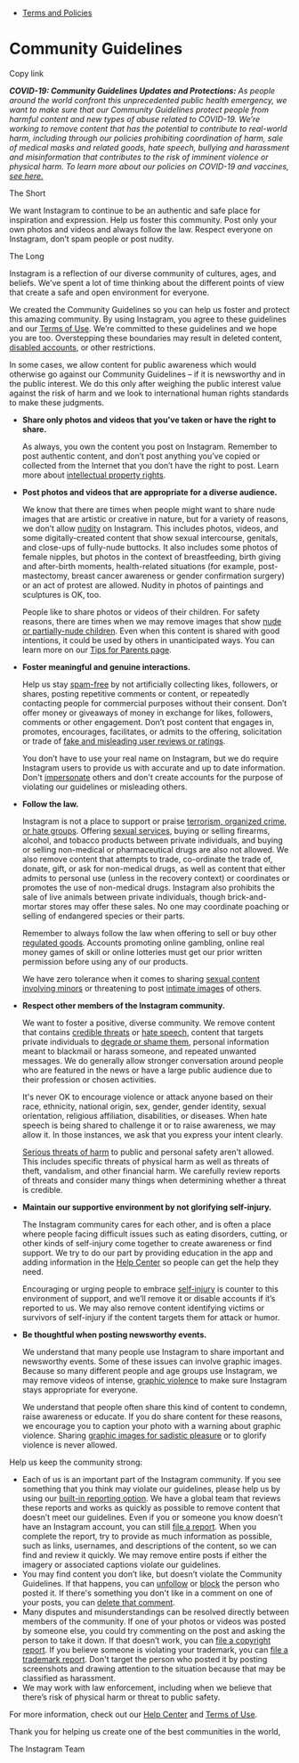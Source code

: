 *   [Terms and Policies](https://help.instagram.com/1417489251945243/?helpref=breadcrumb)

Community Guidelines
====================

Copy link

_**COVID-19: Community Guidelines Updates and Protections:** As people around the world confront this unprecedented public health emergency, we want to make sure that our Community Guidelines protect people from harmful content and new types of abuse related to COVID-19. We’re working to remove content that has the potential to contribute to real-world harm, including through our policies prohibiting coordination of harm, sale of medical masks and related goods, hate speech, bullying and harassment and misinformation that contributes to the risk of imminent violence or physical harm. To learn more about our policies on COVID-19 and vaccines, [see here.](https://help.instagram.com/697825587576762?helpref=faq_content)_

The Short

We want Instagram to continue to be an authentic and safe place for inspiration and expression. Help us foster this community. Post only your own photos and videos and always follow the law. Respect everyone on Instagram, don’t spam people or post nudity.

The Long

Instagram is a reflection of our diverse community of cultures, ages, and beliefs. We’ve spent a lot of time thinking about the different points of view that create a safe and open environment for everyone.

We created the Community Guidelines so you can help us foster and protect this amazing community. By using Instagram, you agree to these guidelines and our [Terms of Use](https://www.instagram.com/legal/terms). We’re committed to these guidelines and we hope you are too. Overstepping these boundaries may result in deleted content, [disabled accounts](https://help.instagram.com/366993040048856?helpref=faq_content), or other restrictions.

In some cases, we allow content for public awareness which would otherwise go against our Community Guidelines – if it is newsworthy and in the public interest. We do this only after weighing the public interest value against the risk of harm and we look to international human rights standards to make these judgments.

*   **Share only photos and videos that you’ve taken or have the right to share.**
    
    As always, you own the content you post on Instagram. Remember to post authentic content, and don’t post anything you’ve copied or collected from the Internet that you don’t have the right to post. Learn more about [intellectual property rights](https://help.instagram.com/126382350847838?helpref=faq_content).
    
*   **Post photos and videos that are appropriate for a diverse audience.**
    
    We know that there are times when people might want to share nude images that are artistic or creative in nature, but for a variety of reasons, we don’t allow [nudity](https://l.instagram.com/?u=https%3A%2F%2Fwww.facebook.com%2Fcommunitystandards%2Fadult_nudity_sexual_activity&e=AT1hV3nrVf5I5Uxde1KZA14fq1thniuw_LmQBf0BR20kiO14k-qkadeY-POEeNarO8D1lFodRS7ow3Jt54wIVr7zMAsMY6Op7mc1052R9iwBnWi9NYzA5WhnrysHABiZ4Zn2qYja-_kHX-NT5UEg92Oe21bhKlSerKOCIA) on Instagram. This includes photos, videos, and some digitally-created content that show sexual intercourse, genitals, and close-ups of fully-nude buttocks. It also includes some photos of female nipples, but photos in the context of breastfeeding, birth giving and after-birth moments, health-related situations (for example, post-mastectomy, breast cancer awareness or gender confirmation surgery) or an act of protest are allowed. Nudity in photos of paintings and sculptures is OK, too.
    
    People like to share photos or videos of their children. For safety reasons, there are times when we may remove images that show [nude or partially-nude children](https://l.instagram.com/?u=https%3A%2F%2Fwww.facebook.com%2Fcommunitystandards%2Fchild_nudity_sexual_exploitation&e=AT1hV3nrVf5I5Uxde1KZA14fq1thniuw_LmQBf0BR20kiO14k-qkadeY-POEeNarO8D1lFodRS7ow3Jt54wIVr7zMAsMY6Op7mc1052R9iwBnWi9NYzA5WhnrysHABiZ4Zn2qYja-_kHX-NT5UEg92Oe21bhKlSerKOCIA). Even when this content is shared with good intentions, it could be used by others in unanticipated ways. You can learn more on our [Tips for Parents page](https://help.instagram.com/154475974694511/?helpref=faq_content).
    
*   **Foster meaningful and genuine interactions.**
    
    Help us stay [spam-free](https://l.instagram.com/?u=https%3A%2F%2Fwww.facebook.com%2Fcommunitystandards%2Fspam&e=AT1hV3nrVf5I5Uxde1KZA14fq1thniuw_LmQBf0BR20kiO14k-qkadeY-POEeNarO8D1lFodRS7ow3Jt54wIVr7zMAsMY6Op7mc1052R9iwBnWi9NYzA5WhnrysHABiZ4Zn2qYja-_kHX-NT5UEg92Oe21bhKlSerKOCIA) by not artificially collecting likes, followers, or shares, posting repetitive comments or content, or repeatedly contacting people for commercial purposes without their consent. Don’t offer money or giveaways of money in exchange for likes, followers, comments or other engagement. Don’t post content that engages in, promotes, encourages, facilitates, or admits to the offering, solicitation or trade of [fake and misleading user reviews or ratings](https://l.instagram.com/?u=https%3A%2F%2Fwww.facebook.com%2Fcommunitystandards%2Ffraud_deception&e=AT1hV3nrVf5I5Uxde1KZA14fq1thniuw_LmQBf0BR20kiO14k-qkadeY-POEeNarO8D1lFodRS7ow3Jt54wIVr7zMAsMY6Op7mc1052R9iwBnWi9NYzA5WhnrysHABiZ4Zn2qYja-_kHX-NT5UEg92Oe21bhKlSerKOCIA).
    
    You don’t have to use your real name on Instagram, but we do require Instagram users to provide us with accurate and up to date information. Don't [impersonate](https://l.instagram.com/?u=https%3A%2F%2Fwww.facebook.com%2Fcommunitystandards%2Fmisrepresentation&e=AT1hV3nrVf5I5Uxde1KZA14fq1thniuw_LmQBf0BR20kiO14k-qkadeY-POEeNarO8D1lFodRS7ow3Jt54wIVr7zMAsMY6Op7mc1052R9iwBnWi9NYzA5WhnrysHABiZ4Zn2qYja-_kHX-NT5UEg92Oe21bhKlSerKOCIA) others and don't create accounts for the purpose of violating our guidelines or misleading others.
    
*   **Follow the law.**
    
    Instagram is not a place to support or praise [terrorism, organized crime, or hate groups](https://l.instagram.com/?u=https%3A%2F%2Fwww.facebook.com%2Fcommunitystandards%2Fdangerous_individuals_organizations&e=AT1hV3nrVf5I5Uxde1KZA14fq1thniuw_LmQBf0BR20kiO14k-qkadeY-POEeNarO8D1lFodRS7ow3Jt54wIVr7zMAsMY6Op7mc1052R9iwBnWi9NYzA5WhnrysHABiZ4Zn2qYja-_kHX-NT5UEg92Oe21bhKlSerKOCIA). Offering [sexual services](https://l.instagram.com/?u=https%3A%2F%2Fwww.facebook.com%2Fcommunitystandards%2Fsexual_solicitation&e=AT1hV3nrVf5I5Uxde1KZA14fq1thniuw_LmQBf0BR20kiO14k-qkadeY-POEeNarO8D1lFodRS7ow3Jt54wIVr7zMAsMY6Op7mc1052R9iwBnWi9NYzA5WhnrysHABiZ4Zn2qYja-_kHX-NT5UEg92Oe21bhKlSerKOCIA), buying or selling firearms, alcohol, and tobacco products between private individuals, and buying or selling non-medical or pharmaceutical drugs are also not allowed. We also remove content that attempts to trade, co-ordinate the trade of, donate, gift, or ask for non-medical drugs, as well as content that either admits to personal use (unless in the recovery context) or coordinates or promotes the use of non-medical drugs. Instagram also prohibits the sale of live animals between private individuals, though brick-and-mortar stores may offer these sales. No one may coordinate poaching or selling of endangered species or their parts.
    
    Remember to always follow the law when offering to sell or buy other [regulated goods](https://l.instagram.com/?u=https%3A%2F%2Fwww.facebook.com%2Fcommunitystandards%2Fregulated_goods&e=AT1hV3nrVf5I5Uxde1KZA14fq1thniuw_LmQBf0BR20kiO14k-qkadeY-POEeNarO8D1lFodRS7ow3Jt54wIVr7zMAsMY6Op7mc1052R9iwBnWi9NYzA5WhnrysHABiZ4Zn2qYja-_kHX-NT5UEg92Oe21bhKlSerKOCIA). Accounts promoting online gambling, online real money games of skill or online lotteries must get our prior written permission before using any of our products.
    
    We have zero tolerance when it comes to sharing [sexual content involving minors](https://l.instagram.com/?u=https%3A%2F%2Fwww.facebook.com%2Fcommunitystandards%2Fchild_nudity_sexual_exploitation&e=AT1hV3nrVf5I5Uxde1KZA14fq1thniuw_LmQBf0BR20kiO14k-qkadeY-POEeNarO8D1lFodRS7ow3Jt54wIVr7zMAsMY6Op7mc1052R9iwBnWi9NYzA5WhnrysHABiZ4Zn2qYja-_kHX-NT5UEg92Oe21bhKlSerKOCIA) or threatening to post [intimate images](https://l.instagram.com/?u=https%3A%2F%2Fwww.facebook.com%2Fcommunitystandards%2Fsexual_exploitation_adults&e=AT1hV3nrVf5I5Uxde1KZA14fq1thniuw_LmQBf0BR20kiO14k-qkadeY-POEeNarO8D1lFodRS7ow3Jt54wIVr7zMAsMY6Op7mc1052R9iwBnWi9NYzA5WhnrysHABiZ4Zn2qYja-_kHX-NT5UEg92Oe21bhKlSerKOCIA) of others.
    
*   **Respect other members of the Instagram community.**
    
    We want to foster a positive, diverse community. We remove content that contains [credible threats](https://l.instagram.com/?u=https%3A%2F%2Fwww.facebook.com%2Fcommunitystandards%2Fcredible_violence&e=AT1hV3nrVf5I5Uxde1KZA14fq1thniuw_LmQBf0BR20kiO14k-qkadeY-POEeNarO8D1lFodRS7ow3Jt54wIVr7zMAsMY6Op7mc1052R9iwBnWi9NYzA5WhnrysHABiZ4Zn2qYja-_kHX-NT5UEg92Oe21bhKlSerKOCIA) or [hate speech](https://l.instagram.com/?u=https%3A%2F%2Fwww.facebook.com%2Fcommunitystandards%2Fhate_speech&e=AT1hV3nrVf5I5Uxde1KZA14fq1thniuw_LmQBf0BR20kiO14k-qkadeY-POEeNarO8D1lFodRS7ow3Jt54wIVr7zMAsMY6Op7mc1052R9iwBnWi9NYzA5WhnrysHABiZ4Zn2qYja-_kHX-NT5UEg92Oe21bhKlSerKOCIA), content that targets private individuals to [degrade or shame them](https://l.instagram.com/?u=https%3A%2F%2Fwww.facebook.com%2Fcommunitystandards%2Fbullying&e=AT1hV3nrVf5I5Uxde1KZA14fq1thniuw_LmQBf0BR20kiO14k-qkadeY-POEeNarO8D1lFodRS7ow3Jt54wIVr7zMAsMY6Op7mc1052R9iwBnWi9NYzA5WhnrysHABiZ4Zn2qYja-_kHX-NT5UEg92Oe21bhKlSerKOCIA), personal information meant to blackmail or harass someone, and repeated unwanted messages. We do generally allow stronger conversation around people who are featured in the news or have a large public audience due to their profession or chosen activities.
    
    It's never OK to encourage violence or attack anyone based on their race, ethnicity, national origin, sex, gender, gender identity, sexual orientation, religious affiliation, disabilities, or diseases. When hate speech is being shared to challenge it or to raise awareness, we may allow it. In those instances, we ask that you express your intent clearly.
    
    [Serious threats of harm](https://l.instagram.com/?u=https%3A%2F%2Fwww.facebook.com%2Fcommunitystandards%2Fcredible_violence&e=AT1hV3nrVf5I5Uxde1KZA14fq1thniuw_LmQBf0BR20kiO14k-qkadeY-POEeNarO8D1lFodRS7ow3Jt54wIVr7zMAsMY6Op7mc1052R9iwBnWi9NYzA5WhnrysHABiZ4Zn2qYja-_kHX-NT5UEg92Oe21bhKlSerKOCIA) to public and personal safety aren't allowed. This includes specific threats of physical harm as well as threats of theft, vandalism, and other financial harm. We carefully review reports of threats and consider many things when determining whether a threat is credible.
    
*   **Maintain our supportive environment by not glorifying self-injury.**
    
    The Instagram community cares for each other, and is often a place where people facing difficult issues such as eating disorders, cutting, or other kinds of self-injury come together to create awareness or find support. We try to do our part by providing education in the app and adding information in the [Help Center](https://help.instagram.com/) so people can get the help they need.
    
    Encouraging or urging people to embrace [self-injury](https://l.instagram.com/?u=https%3A%2F%2Fwww.facebook.com%2Fcommunitystandards%2Fsuicide_self_injury_violence&e=AT1hV3nrVf5I5Uxde1KZA14fq1thniuw_LmQBf0BR20kiO14k-qkadeY-POEeNarO8D1lFodRS7ow3Jt54wIVr7zMAsMY6Op7mc1052R9iwBnWi9NYzA5WhnrysHABiZ4Zn2qYja-_kHX-NT5UEg92Oe21bhKlSerKOCIA) is counter to this environment of support, and we’ll remove it or disable accounts if it’s reported to us. We may also remove content identifying victims or survivors of self-injury if the content targets them for attack or humor.
    
*   **Be thoughtful when posting newsworthy events.**
    
    We understand that many people use Instagram to share important and newsworthy events. Some of these issues can involve graphic images. Because so many different people and age groups use Instagram, we may remove videos of intense, [graphic violence](https://l.instagram.com/?u=https%3A%2F%2Fwww.facebook.com%2Fcommunitystandards%2Fgraphic_violence&e=AT1hV3nrVf5I5Uxde1KZA14fq1thniuw_LmQBf0BR20kiO14k-qkadeY-POEeNarO8D1lFodRS7ow3Jt54wIVr7zMAsMY6Op7mc1052R9iwBnWi9NYzA5WhnrysHABiZ4Zn2qYja-_kHX-NT5UEg92Oe21bhKlSerKOCIA) to make sure Instagram stays appropriate for everyone.
    
    We understand that people often share this kind of content to condemn, raise awareness or educate. If you do share content for these reasons, we encourage you to caption your photo with a warning about graphic violence. Sharing [graphic images for sadistic pleasure](https://l.instagram.com/?u=https%3A%2F%2Fwww.facebook.com%2Fcommunitystandards%2Fcruel_insensitive&e=AT1hV3nrVf5I5Uxde1KZA14fq1thniuw_LmQBf0BR20kiO14k-qkadeY-POEeNarO8D1lFodRS7ow3Jt54wIVr7zMAsMY6Op7mc1052R9iwBnWi9NYzA5WhnrysHABiZ4Zn2qYja-_kHX-NT5UEg92Oe21bhKlSerKOCIA) or to glorify violence is never allowed.
    

Help us keep the community strong:

*   Each of us is an important part of the Instagram community. If you see something that you think may violate our guidelines, please help us by using our [built-in reporting option](https://help.instagram.com/165828726894770?helpref=faq_content). We have a global team that reviews these reports and works as quickly as possible to remove content that doesn’t meet our guidelines. Even if you or someone you know doesn’t have an Instagram account, you can still [file a report](https://help.instagram.com/contact/383679321740945). When you complete the report, try to provide as much information as possible, such as links, usernames, and descriptions of the content, so we can find and review it quickly. We may remove entire posts if either the imagery or associated captions violate our guidelines.
*   You may find content you don’t like, but doesn’t violate the Community Guidelines. If that happens, you can [unfollow](https://help.instagram.com/286340048138725?helpref=faq_content) or [block](https://help.instagram.com/426700567389543/?helpref=faq_content) the person who posted it. If there's something you don't like in a comment on one of your posts, you can [delete that comment](https://help.instagram.com/289098941190483?helpref=faq_content).
*   Many disputes and misunderstandings can be resolved directly between members of the community. If one of your photos or videos was posted by someone else, you could try commenting on the post and asking the person to take it down. If that doesn’t work, you can [file a copyright report](https://help.instagram.com/126382350847838?helpref=faq_content). If you believe someone is violating your trademark, you can [file a trademark report](https://help.instagram.com/222826637847963?helpref=faq_content). Don't target the person who posted it by posting screenshots and drawing attention to the situation because that may be classified as harassment.
*   We may work with law enforcement, including when we believe that there’s risk of physical harm or threat to public safety.

For more information, check out our [Help Center](https://help.instagram.com/) and [Terms of Use](https://l.instagram.com/?u=http%3A%2F%2Finstagram.com%2Flegal%2Fterms%2F%23&e=AT1hV3nrVf5I5Uxde1KZA14fq1thniuw_LmQBf0BR20kiO14k-qkadeY-POEeNarO8D1lFodRS7ow3Jt54wIVr7zMAsMY6Op7mc1052R9iwBnWi9NYzA5WhnrysHABiZ4Zn2qYja-_kHX-NT5UEg92Oe21bhKlSerKOCIA).

Thank you for helping us create one of the best communities in the world,

The Instagram Team